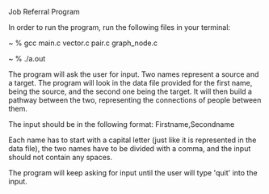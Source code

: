 Job Referral Program

In order to run the program, run the following files in your terminal:

~ % gcc main.c vector.c pair.c graph_node.c

~ % ./a.out

The program will ask the user for input. Two names represent a source and a target. The program will look in the data file provided for the first name, being the source, and the second one being the target. It will then build a pathway between the two, representing the connections of people between them.

The input should be in the following format:
Firstname,Secondname

Each name has to start with a capital letter (just like it is represented in the data file), the two names have to be divided with a comma, and the input should not contain any spaces. 

The program will keep asking for input until the user will type 'quit' into the input. 

